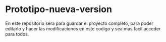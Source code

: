 # Prototipo-nueva-version

En este repositorio sera para guardar el proyecto completo, para poder editarlo y hacer las modificaciones en este codigo y sea mas facil acceder para todos. 
